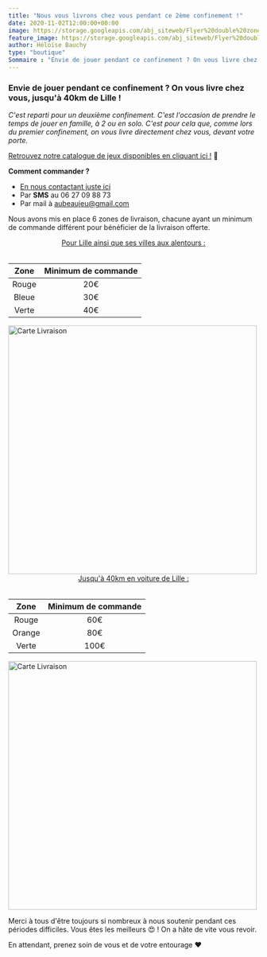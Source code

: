 ```yaml
---
title: "Nous vous livrons chez vous pendant ce 2ème confinement !"
date: 2020-11-02T12:00:00+00:00
image: https://storage.googleapis.com/abj_siteweb/Flyer%20double%20zone%20livraison.png
feature_image: https://storage.googleapis.com/abj_siteweb/Flyer%20double%20zone%20livraison.png
author: Héloïse Bauchy
type: "boutique"
Sommaire : "Envie de jouer pendant ce confinement ? On vous livre chez vous, jusqu'à 40km de Lille !"
---
```

### Envie de jouer pendant ce confinement ? On vous livre chez vous, jusqu'à 40km de Lille !

*C'est reparti pour un deuxième confinement. C'est l'occasion de prendre le temps de jouer en famille, à 2 ou en solo. C'est pour cela que, comme lors du premier confinement, on vous livre directement chez vous, devant votre porte.*

[Retrouvez notre catalogue de jeux disponibles en cliquant ici !](https://docs.google.com/spreadsheets/d/1etESSMA_qKfzhfcAgVwbmrUuN53cxLjdfDNTybdiJL8/edit?usp=sharing) :rocket:

**Comment commander ?**
* [En nous contactant juste ici](https://aubeaujeu.com/contact/)
* Par **SMS** au 06 27 09 88 73
* Par mail à aubeaujeu@gmail.com

Nous avons mis en place 6 zones de livraison, chacune ayant un minimum de commande différent pour bénéficier de la livraison offerte.

<center><ins>Pour Lille ainsi que ses villes aux alentours :</ins></center><br/>

| Zone        | Minimum de commande |
| :-----------: |:----------------------:|
| Rouge      | 20€                   |
| Bleue      | 30€                   |
| Verte      | 40€                   |

<img src="https://storage.googleapis.com/abj_siteweb/carte_livraison_lille.png" alt="Carte Livraison" width="500"/>

<center><ins>Jusqu'à 40km en voiture de Lille :</ins></center><br/>

| Zone        | Minimum de commande |
| :-----------: |:----------------------:|
| Rouge      | 60€                   |
| Orange     | 80€                   |
| Verte      | 100€                  |

<img src="https://storage.googleapis.com/abj_siteweb/122945409_3794673687231122_8858127039793742004_n.jpg" alt="Carte Livraison" width="500"/>

Merci à tous d'être toujours si nombreux à nous soutenir pendant ces périodes difficiles. Vous êtes les meilleurs :heart_eyes: ! On a hâte de vite vous revoir.

En attendant, prenez soin de vous et de votre entourage :heart:
